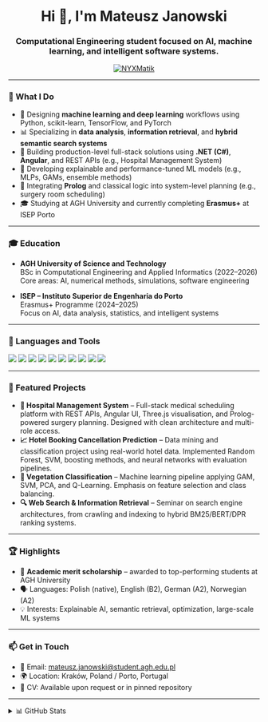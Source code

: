 <h1 align="center">Hi 👋, I'm Mateusz Janowski</h1>
<h3 align="center">Computational Engineering student focused on AI, machine learning, and intelligent software systems.</h3>

<p align="center">
  <a href="https://github.com/NYXMatik" target="_blank">
    <img src="https://komarev.com/ghpvc/?username=NYXMatik&label=Profile%20views&color=0e75b6&style=flat" alt="NYXMatik" />
  </a>
</p>

---

### 🧠 What I Do

- 🧪 Designing **machine learning and deep learning** workflows using Python, scikit-learn, TensorFlow, and PyTorch
- 📊 Specializing in **data analysis**, **information retrieval**, and **hybrid semantic search systems**
- 🏥 Building production-level full-stack solutions using **.NET (C#)**, **Angular**, and REST APIs (e.g., Hospital Management System)
- 🤖 Developing explainable and performance-tuned ML models (e.g., MLPs, GAMs, ensemble methods)
- 🧠 Integrating **Prolog** and classical logic into system-level planning (e.g., surgery room scheduling)
- 🎓 Studying at AGH University and currently completing **Erasmus+** at ISEP Porto

---

### 🎓 Education

- **AGH University of Science and Technology**  
  BSc in Computational Engineering and Applied Informatics (2022–2026)  
  Core areas: AI, numerical methods, simulations, software engineering

- **ISEP – Instituto Superior de Engenharia do Porto**  
  Erasmus+ Programme (2024–2025)  
  Focus on AI, data analysis, statistics, and intelligent systems

---

### 🚀 Languages and Tools

<p align="left">
  <img src="https://img.shields.io/badge/Python-3776AB?style=flat&logo=python&logoColor=white" />
  <img src="https://img.shields.io/badge/TensorFlow-FF6F00?style=flat&logo=tensorflow&logoColor=white" />
  <img src="https://img.shields.io/badge/PyTorch-EE4C2C?style=flat&logo=pytorch&logoColor=white" />
  <img src="https://img.shields.io/badge/Scikit--learn-F7931E?style=flat&logo=scikit-learn&logoColor=white" />
  <img src="https://img.shields.io/badge/C%23-239120?style=flat&logo=c-sharp&logoColor=white" />
  <img src="https://img.shields.io/badge/.NET-512BD4?style=flat&logo=dotnet&logoColor=white" />
  <img src="https://img.shields.io/badge/Angular-DD0031?style=flat&logo=angular&logoColor=white" />
  <img src="https://img.shields.io/badge/SQL-003B57?style=flat&logo=sqlite&logoColor=white" />
  <img src="https://img.shields.io/badge/PROLOG-004080?style=flat" />
  <img src="https://img.shields.io/badge/Three.js-000000?style=flat&logo=three.js&logoColor=white" />
</p>

---

### 📌 Featured Projects

- **🧠 Hospital Management System** – Full-stack medical scheduling platform with REST APIs, Angular UI, Three.js visualisation, and Prolog-powered surgery planning. Designed with clean architecture and multi-role access.
- **📈 Hotel Booking Cancellation Prediction** – Data mining and classification project using real-world hotel data. Implemented Random Forest, SVM, boosting methods, and neural networks with evaluation pipelines.
- **🌱 Vegetation Classification** – Machine learning pipeline applying GAM, SVM, PCA, and Q-Learning. Emphasis on feature selection and class balancing.
- **🔍 Web Search & Information Retrieval** – Seminar on search engine architectures, from crawling and indexing to hybrid BM25/BERT/DPR ranking systems.

---

### 🏆 Highlights

- 🥇 **Academic merit scholarship** – awarded to top-performing students at AGH University
- 🗣️ Languages: Polish (native), English (B2), German (A2), Norwegian (A2)
- 💡 Interests: Explainable AI, semantic retrieval, optimization, large-scale ML systems

---

### 📫 Get in Touch

- 📧 Email: mateusz.janowski@student.agh.edu.pl
- 🌍 Location: Kraków, Poland / Porto, Portugal
- 🧠 CV: Available upon request or in pinned repository

---

<details>
  <summary>📊 GitHub Stats</summary>
  <p align="center">
    <img src="https://github-readme-stats.vercel.app/api?username=NYXMatik&show_icons=true&theme=tokyonight" alt="Mateusz's GitHub stats" />
    <br/>
    <img src="https://github-readme-stats.vercel.app/api/top-langs/?username=NYXMatik&layout=compact&theme=tokyonight" />
  </p>
</details>
